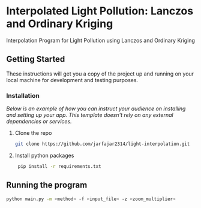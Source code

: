 # Interpolated Light Pollution: Lanczos and Ordinary Kriging

Interpolation Program for Light Pollution using Lanczos and Ordinary Kriging

## Getting Started

These instructions will get you a copy of the project up and running on your local machine for development and testing purposes.

### Installation

_Below is an example of how you can instruct your audience on installing and setting up your app. This template doesn't rely on any external dependencies or services._

1. Clone the repo
    ```sh
    git clone https://github.com/jarfajar2314/light-interpolation.git
    ```
2. Install python packages
    ```sh
     pip install -r requirements.txt
    ```

## Running the program

```sh
python main.py -m <method> -f <input_file> -z <zoom_multiplier>
```

